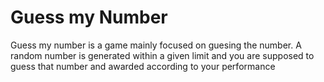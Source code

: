 # Guess my Number

Guess my number is a game mainly focused on guesing the number. A random number is generated within a given limit and you are supposed to guess that number and awarded according to your performance
